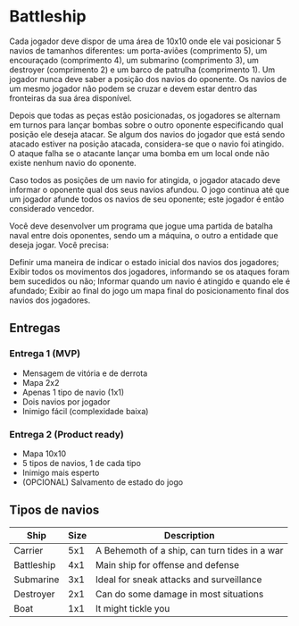 # Battleship

Cada jogador deve dispor de uma área de 10x10 onde ele vai posicionar 5 navios de tamanhos diferentes: um porta-aviões (comprimento 5), um encouraçado (comprimento 4), um submarino (comprimento 3), um destroyer (comprimento 2) e um barco de patrulha (comprimento 1). Um jogador nunca deve saber a posição dos navios do oponente. Os navios de um mesmo jogador não podem se cruzar e devem estar dentro das fronteiras da sua área disponível.

Depois que todas as peças estão posicionadas, os jogadores se alternam em turnos para lançar bombas sobre o outro oponente especificando qual posição ele deseja atacar. Se algum dos navios do jogador que está sendo atacado estiver na posição atacada, considera-se que o navio foi atingido. O ataque falha se o atacante lançar uma bomba em um local onde não existe nenhum navio do oponente.

Caso todos as posições de um navio for atingida, o jogador atacado deve informar o oponente qual dos seus navios afundou. O jogo continua até que um jogador afunde todos os navios de seu oponente; este jogador é então considerado vencedor.

Você deve desenvolver um programa que jogue uma partida de batalha naval entre dois oponentes, sendo um a máquina, o outro a entidade que deseja jogar. Você precisa:

Definir uma maneira de indicar o estado inicial dos navios dos jogadores;
Exibir todos os movimentos dos jogadores, informando se os ataques foram bem sucedidos ou não;
Informar quando um navio é atingido e quando ele é afundado;
Exibir ao final do jogo um mapa final do posicionamento final dos navios dos jogadores.

## Entregas

### Entrega 1 (MVP)

- Mensagem de vitória e de derrota
- Mapa 2x2
- Apenas 1 tipo de navio (1x1)
- Dois navios por jogador
- Inimigo fácil (complexidade baixa)

### Entrega 2 (Product ready)

- Mapa 10x10
- 5 tipos de navios, 1 de cada tipo
- Inimigo mais esperto
- (OPCIONAL) Salvamento de estado do jogo

## Tipos de navios

| Ship       | Size | Description                                   |
|------------|------|-----------------------------------------------|
| Carrier    |  5x1 | A Behemoth of a ship, can turn tides in a war |
| Battleship |  4x1 | Main ship for offense and defense             |
| Submarine  |  3x1 | Ideal for sneak attacks and surveillance      |
| Destroyer  |  2x1 | Can do some damage in most situations         |
| Boat       | 1x1  | It might tickle you                           |
